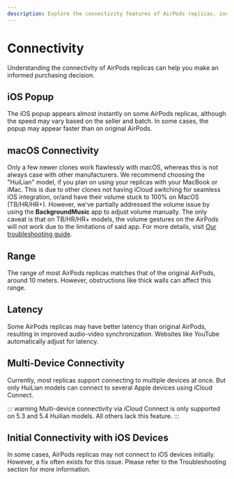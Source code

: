 ```yaml
---
description: Explore the connectivity features of AirPods replicas, including iOS popup speed, range, latency, lack of multi-device connectivity, macOS compatibility, iOS audio playback issues, and initial connectivity with iOS devices.
---
```


# Connectivity

Understanding the connectivity of AirPods replicas can help you make an informed purchasing decision.

## iOS Popup

The iOS popup appears almost instantly on some AirPods replicas, although the speed may vary based on the seller and batch. In some cases, the popup may appear faster than on original AirPods.

## macOS Connectivity

  Only a few newer clones work flawlessly with macOS, whereas this is not always case with other manufacturers. We recommend choosing the "HuiLian" model, if you plan on using your replicas with your MacBook or iMac. This is due to other clones not having iCloud switching for seamless iOS integration, or/and have their volume stuck to 100% on MacOS (TB/HR/HR+). However, we’ve partially addressed the volume issue by using the **BackgroundMusic** app to adjust volume manually. The only caveat is that on TB/HR/HR+ models, the volume gestures on the AirPods will not work due to the limitations of said app. For more details, visit [Our troubleshooting guide](https://airpodsreplicas.com/troubleshooting/MacOS-volume-adjustment-bug).

## Range

The range of most AirPods replicas matches that of the original AirPods, around 10 meters. However, obstructions like thick walls can affect this range.

## Latency

Some AirPods replicas may have better latency than original AirPods, resulting in improved audio-video synchronization. Websites like YouTube automatically adjust for latency.

## Multi-Device Connectivity

Currently, most replicas support connecting to multiple devices at once. But only HuiLian models can connect to several Apple devices using iCloud Connect.

::: warning
Multi-device connectivity via iCloud Connect is only supported on 5.3 and 5.4 Huilian models. All others lack this feature.
:::

## Initial Connectivity with iOS Devices

In some cases, AirPods replicas may not connect to iOS devices initially. However, a fix often exists for this issue. Please refer to the Troubleshooting section for more information.
